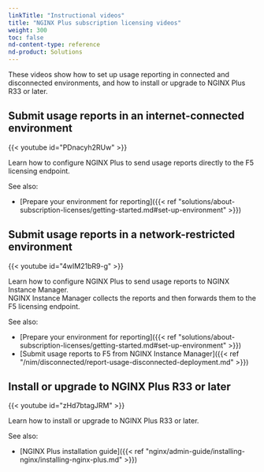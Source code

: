 ```yaml
---
linkTitle: "Instructional videos"
title: "NGINX Plus subscription licensing videos"
weight: 300
toc: false
nd-content-type: reference
nd-product: Solutions
---
```


These videos show how to set up usage reporting in connected and disconnected environments, and how to install or upgrade to NGINX Plus R33 or later.

## Submit usage reports in an internet-connected environment

{{< youtube id="PDnacyh2RUw" >}}  

Learn how to configure NGINX Plus to send usage reports directly to the F5 licensing endpoint.  

See also:

- [Prepare your environment for reporting]({{< ref "solutions/about-subscription-licenses/getting-started.md#set-up-environment" >}})

## Submit usage reports in a network-restricted environment

{{< youtube id="4wIM21bR9-g" >}}  

Learn how to configure NGINX Plus to send usage reports to NGINX Instance Manager.  
NGINX Instance Manager collects the reports and then forwards them to the F5 licensing endpoint.  

See also:

- [Prepare your environment for reporting]({{< ref "solutions/about-subscription-licenses/getting-started.md#set-up-environment" >}})  
- [Submit usage reports to F5 from NGINX Instance Manager]({{< ref "/nim/disconnected/report-usage-disconnected-deployment.md" >}})

## Install or upgrade to NGINX Plus R33 or later

{{< youtube id="zHd7btagJRM" >}}  

Learn how to install or upgrade to NGINX Plus R33 or later.  

See also:

- [NGINX Plus installation guide]({{< ref "nginx/admin-guide/installing-nginx/installing-nginx-plus.md" >}})
